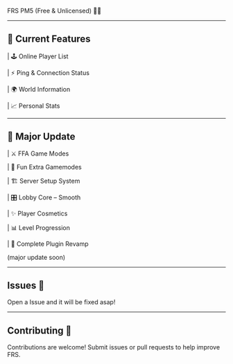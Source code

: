 FRS PM5 (Free & Unlicensed) ⛓️‍💥


---



## 🥸 Current Features

| 🕹️ Online Player List 

| ⚡ Ping & Connection Status 

| 🌍 World Information 

| 📈 Personal Stats 


---



## 🌸 Major Update

| ⚔️ FFA Game Modes 

| 🪇 Fun Extra Gamemodes 

| 🏗️ Server Setup System 

| 🎛️ Lobby Core – Smooth

| ✨ Player Cosmetics 

| 📊 Level Progression 

| 🔄 Complete Plugin Revamp 

(major update soon)


---

## Issues 🚨 

Open a Issue and it will be fixed asap!


---


## Contributing 🤝

Contributions are welcome! Submit issues or pull requests to help improve FRS.